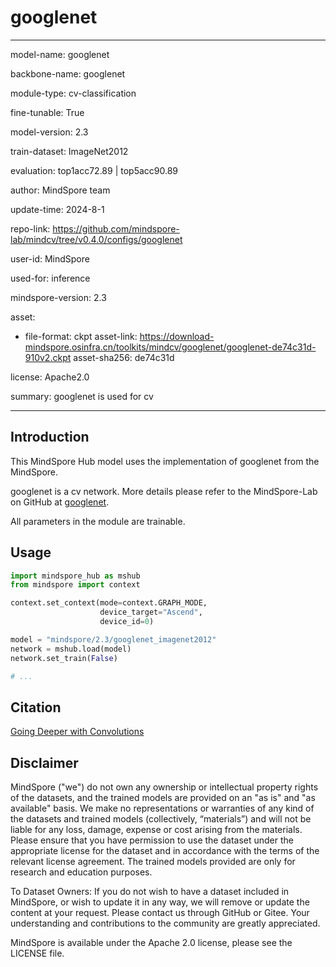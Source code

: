 # googlenet

---

model-name: googlenet

backbone-name: googlenet

module-type: cv-classification

fine-tunable: True

model-version: 2.3

train-dataset: ImageNet2012

evaluation: top1acc72.89 | top5acc90.89

author: MindSpore team

update-time: 2024-8-1

repo-link: <https://github.com/mindspore-lab/mindcv/tree/v0.4.0/configs/googlenet>

user-id: MindSpore

used-for: inference

mindspore-version: 2.3

asset:

-
    file-format: ckpt
    asset-link: <https://download-mindspore.osinfra.cn/toolkits/mindcv/googlenet/googlenet-de74c31d-910v2.ckpt>
    asset-sha256: de74c31d

license: Apache2.0

summary: googlenet is used for cv

---

## Introduction

This MindSpore Hub model uses the implementation of googlenet from the MindSpore.

googlenet is a cv network. More details please refer to the MindSpore-Lab on GitHub at [googlenet](https://github.com/mindspore-lab/mindcv/blob/v0.4.0/configs/googlenet/README.md).

All parameters in the module are trainable.

## Usage

```python
import mindspore_hub as mshub
from mindspore import context

context.set_context(mode=context.GRAPH_MODE,
                    device_target="Ascend",
                    device_id=0)

model = "mindspore/2.3/googlenet_imagenet2012"
network = mshub.load(model)
network.set_train(False)

# ...
```

## Citation

[Going Deeper with Convolutions](https://arxiv.org/pdf/1409.4842.pdf)

## Disclaimer

MindSpore ("we") do not own any ownership or intellectual property rights of the datasets, and the trained models are provided on an "as is" and "as available" basis. We make no representations or warranties of any kind of the datasets and trained models (collectively, “materials”) and will not be liable for any loss, damage, expense or cost arising from the materials. Please ensure that you have permission to use the dataset under the appropriate license for the dataset and in accordance with the terms of the relevant license agreement. The trained models provided are only for research and education purposes.

To Dataset Owners: If you do not wish to have a dataset included in MindSpore, or wish to update it in any way, we will remove or update the content at your request. Please contact us through GitHub or Gitee. Your understanding and contributions to the community are greatly appreciated.

MindSpore is available under the Apache 2.0 license, please see the LICENSE file.

